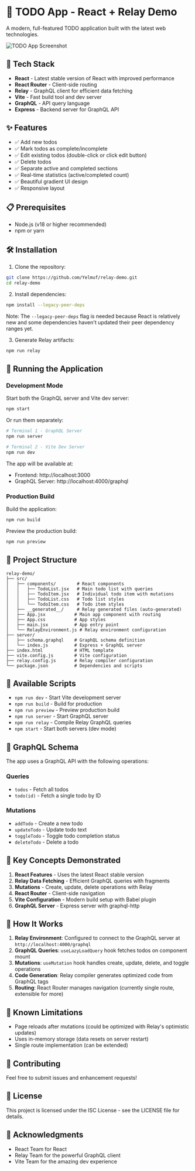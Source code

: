# 🎯 TODO App - React + Relay Demo

A modern, full-featured TODO application built with the latest web technologies.

![TODO App Screenshot](https://github.com/user-attachments/assets/deb0e0e0-d0db-4195-b90b-cff72687bd47)

## 🚀 Tech Stack

- **React** - Latest stable version of React with improved performance
- **React Router** - Client-side routing
- **Relay** - GraphQL client for efficient data fetching
- **Vite** - Fast build tool and dev server
- **GraphQL** - API query language
- **Express** - Backend server for GraphQL API

## ✨ Features

- ✅ Add new todos
- ✅ Mark todos as complete/incomplete
- ✅ Edit existing todos (double-click or click edit button)
- ✅ Delete todos
- ✅ Separate active and completed sections
- ✅ Real-time statistics (active/completed count)
- ✅ Beautiful gradient UI design
- ✅ Responsive layout

## 📋 Prerequisites

- Node.js (v18 or higher recommended)
- npm or yarn

## 🛠️ Installation

1. Clone the repository:
```bash
git clone https://github.com/Yelmuf/relay-demo.git
cd relay-demo
```

2. Install dependencies:
```bash
npm install --legacy-peer-deps
```

Note: The `--legacy-peer-deps` flag is needed because React is relatively new and some dependencies haven't updated their peer dependency ranges yet.

3. Generate Relay artifacts:
```bash
npm run relay
```

## 🏃 Running the Application

### Development Mode

Start both the GraphQL server and Vite dev server:

```bash
npm start
```

Or run them separately:

```bash
# Terminal 1 - GraphQL Server
npm run server

# Terminal 2 - Vite Dev Server  
npm run dev
```

The app will be available at:
- Frontend: http://localhost:3000
- GraphQL Server: http://localhost:4000/graphql

### Production Build

Build the application:
```bash
npm run build
```

Preview the production build:
```bash
npm run preview
```

## 📁 Project Structure

```
relay-demo/
├── src/
│   ├── components/        # React components
│   │   ├── TodoList.jsx   # Main todo list with queries
│   │   ├── TodoItem.jsx   # Individual todo item with mutations
│   │   ├── TodoList.css   # Todo list styles
│   │   └── TodoItem.css   # Todo item styles
│   ├── __generated__/     # Relay generated files (auto-generated)
│   ├── App.jsx           # Main app component with routing
│   ├── App.css           # App styles
│   ├── main.jsx          # App entry point
│   └── RelayEnvironment.js # Relay environment configuration
├── server/
│   ├── schema.graphql    # GraphQL schema definition
│   └── index.js          # Express + GraphQL server
├── index.html            # HTML template
├── vite.config.js        # Vite configuration
├── relay.config.js       # Relay compiler configuration
└── package.json          # Dependencies and scripts

```

## 🔧 Available Scripts

- `npm run dev` - Start Vite development server
- `npm run build` - Build for production
- `npm run preview` - Preview production build
- `npm run server` - Start GraphQL server
- `npm run relay` - Compile Relay GraphQL queries
- `npm start` - Start both servers (dev mode)

## 🎨 GraphQL Schema

The app uses a GraphQL API with the following operations:

### Queries
- `todos` - Fetch all todos
- `todo(id)` - Fetch a single todo by ID

### Mutations
- `addTodo` - Create a new todo
- `updateTodo` - Update todo text
- `toggleTodo` - Toggle todo completion status
- `deleteTodo` - Delete a todo

## 🔑 Key Concepts Demonstrated

1. **React Features** - Uses the latest React stable version
2. **Relay Data Fetching** - Efficient GraphQL queries with fragments
3. **Mutations** - Create, update, delete operations with Relay
4. **React Router** - Client-side navigation
5. **Vite Configuration** - Modern build setup with Babel plugin
6. **GraphQL Server** - Express server with graphql-http

## 📝 How It Works

1. **Relay Environment**: Configured to connect to the GraphQL server at `http://localhost:4000/graphql`
2. **GraphQL Queries**: `useLazyLoadQuery` hook fetches todos on component mount
3. **Mutations**: `useMutation` hook handles create, update, delete, and toggle operations
4. **Code Generation**: Relay compiler generates optimized code from GraphQL tags
5. **Routing**: React Router manages navigation (currently single route, extensible for more)

## 🐛 Known Limitations

- Page reloads after mutations (could be optimized with Relay's optimistic updates)
- Uses in-memory storage (data resets on server restart)
- Single route implementation (can be extended)

## 🤝 Contributing

Feel free to submit issues and enhancement requests!

## 📄 License

This project is licensed under the ISC License - see the LICENSE file for details.

## 🙏 Acknowledgments

- React Team for React
- Relay Team for the powerful GraphQL client
- Vite Team for the amazing dev experience